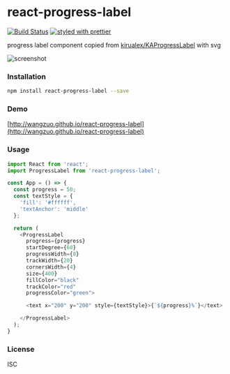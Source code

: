 # react-progress-label 
[![Build Status](https://travis-ci.org/wangzuo/react-progress-label.svg?branch=master)](https://travis-ci.org/wangzuo/react-progress-label)
[![styled with prettier](https://img.shields.io/badge/styled_with-prettier-ff69b4.svg)](https://github.com/prettier/prettier)

progress label component copied from [kirualex/KAProgressLabel](https://github.com/kirualex/KAProgressLabel) with svg

![screenshot](https://raw.githubusercontent.com/wangzuo/react-progress-label/master/screenshot.png)

### Installation
``` sh
npm install react-progress-label --save
```

### Demo
[http://wangzuo.github.io/react-progress-label](http://wangzuo.github.io/react-progress-label)

### Usage
``` javascript
import React from 'react';
import ProgressLabel from 'react-progress-label';

const App = () => {
  const progress = 50;
  const textStyle = {
    'fill': '#ffffff',
    'textAnchor': 'middle'
  };

  return (
    <ProgressLabel
      progress={progress}
      startDegree={60}
      progressWidth={8}
      trackWidth={20}
      cornersWidth={4}
      size={400}
      fillColor="black"
      trackColor="red"
      progressColor="green">

      <text x="200" y="200" style={textStyle}>{`${progress}%`}</text>

    </ProgressLabel>
  );
}
```

### License
ISC
